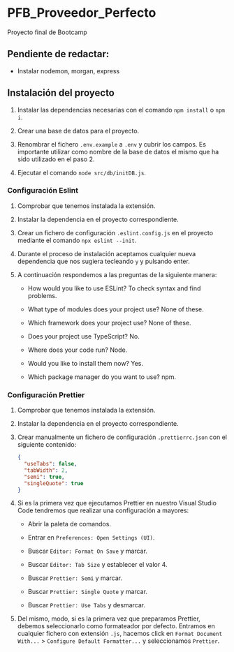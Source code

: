 # PFB_Proveedor_Perfecto

Proyecto final de Bootcamp

## Pendiente de redactar:

- Instalar nodemon, morgan, express

## Instalación del proyecto

1. Instalar las dependencias necesarias con el comando `npm install` o `npm i`.

2. Crear una base de datos para el proyecto.

3. Renombrar el fichero `.env.example` a `.env` y cubrir los campos. Es importante utilizar como nombre de la base de datos el mismo que ha sido utilizado en el paso 2.

4. Ejecutar el comando `node src/db/initDB.js`.

### Configuración Eslint

1. Comprobar que tenemos instalada la extensión.

2. Instalar la dependencia en el proyecto correspondiente.

3. Crear un fichero de configuración `.eslint.config.js` en el proyecto mediante el comando `npx eslint --init`.

4. Durante el proceso de instalación aceptamos cualquier nueva dependencia que nos sugiera tecleando `y` y pulsando enter.

5. A continuación respondemos a las preguntas de la siguiente manera:

   - How would you like to use ESLint? To check syntax and find problems.
   - What type of modules does your project use? None of these.

   - Which framework does your project use? None of these.

   - Does your project use TypeScript? No.

   - Where does your code run? Node.

   - Would you like to install them now? Yes.

   - Which package manager do you want to use? npm.

### Configuración Prettier

1. Comprobar que tenemos instalada la extensión.

2. Instalar la dependencia en el proyecto correspondiente.

3. Crear manualmente un fichero de configuración `.prettierrc.json` con el siguiente contenido:

   ```json
   {
     "useTabs": false,
     "tabWidth": 2,
     "semi": true,
     "singleQuote": true
   }
   ```

4. Si es la primera vez que ejecutamos Prettier en nuestro Visual Studio Code tendremos que realizar una configuración a mayores:

   - Abrir la paleta de comandos.

   - Entrar en `Preferences: Open Settings (UI)`.

   - Buscar `Editor: Format On Save` y marcar.

   - Buscar `Editor: Tab Size` y establecer el valor 4.

   - Buscar `Prettier: Semi` y marcar.

   - Buscar `Prettier: Single Quote` y marcar.

   - Buscar `Prettier: Use Tabs` y desmarcar.

5. Del mismo, modo, si es la primera vez que preparamos Prettier, debemos seleccionarlo como formateador por defecto. Entramos en cualquier fichero con extensión `.js`, hacemos click en `Format Document With...` > `Configure Default Formatter...` y seleccionamos `Prettier`.

